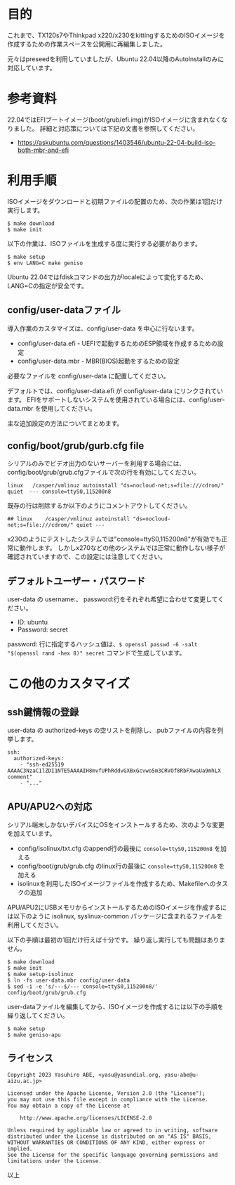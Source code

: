 
目的
====
これまで、TX120s7やThinkpad x220/x230をkittingするためのISOイメージを作成するための作業スペースを公開用に再編集しました。

元々はpreseedを利用していましたが、Ubuntu 22.04以降のAutoInstallのみに対応しています。

参考資料
========

22.04ではEFIブートイメージ(boot/grub/efi.img)がISOイメージに含まれなくなりました。
詳細と対応策については下記の文書を参照してください。

* https://askubuntu.com/questions/1403546/ubuntu-22-04-build-iso-both-mbr-and-efi

利用手順
=======

ISOイメージをダウンロードと初期ファイルの配置のため、次の作業は1回だけ実行します。

    $ make download
    $ make init

以下の作業は、ISOファイルを生成する度に実行する必要があります。

    $ make setup
    $ env LANG=C make geniso

Ubuntu 22.04ではfdiskコマンドの出力がlocaleによって変化するため、LANG=Cの指定が安全です。

config/user-dataファイル
----------------

導入作業のカスタマイズは、config/user-data を中心に行ないます。

* config/user-data.efi - UEFIで起動するためのESP領域を作成するための設定
* config/user-data.mbr - MBR(BIOS)起動をするための設定

必要なファイルを config/user-data に配置してください。

デフォルトでは、config/user-data.efi が config/user-data にリンクされています。
EFIをサポートしないシステムを使用されている場合には、config/user-data.mbr を使用してください。

主な追加設定の方法についてまとめます。

config/boot/grub/gurb.cfg file
------------------------------

シリアルのみでビデオ出力のないサーバーを利用する場合には、config/boot/grub/grub.cfgファイルで次の行を有効にしてください。

    linux	/casper/vmlinuz autoinstall "ds=nocloud-net;s=file:///cdrom/" quiet  --- console=ttyS0,115200n8

既存の行は削除するか以下のようにコメントアウトしてください。

    ## linux	/casper/vmlinuz autoinstall "ds=nocloud-net;s=file:///cdrom/" quiet ---

x230のようにテストしたシステムでは"console=ttyS0,115200n8"が有効でも正常に動作します。
しかしx270などの他のシステムでは正常に動作しない様子が確認されていますので、この設定には注意してください。

デフォルトユーザー・パスワード
----------------------------

user-data の username:、 password:行をそれぞれ希望に合わせて変更してください。

* ID: ubuntu
* Password: secret

password: 行に指定するハッシュ値は、``$ openssl passwd -6 -salt "$(openssl rand -hex 8)" secret`` コマンドで生成しています。

この他のカスタマイズ
===================

ssh鍵情報の登録
---------------

user-data の authorized-keys の空リストを削除し、.pubファイルの内容を列挙します。

    ssh:
      authorized-keys:
        - "ssh-ed25519 AAAAC3NzaC1lZDI1NTE5AAAAIH8mvfUPhRddvGXBxGcvwo5m3CRVOf8RbFXwaUa9mhLX comment"
        - "..."

APU/APU2への対応
----------------

シリアル端末しかないデバイスにOSをインストールするため、次のような変更を加えています。

* config/isolinux/txt.cfg のappend行の最後に ``console=ttyS0,115200n8`` を加える
* config/boot/grub/grub.cfg のlinux行の最後に ``console=ttyS0,115200n8`` を加える
* isolinuxを利用したISOイメージファイルを作成するため、Makefileへのタスクの追加

APU/APU2にUSBメモリからインストールするためのISOイメージを作成するには以下のように isolinux, syslinux-common パッケージに含まれるファイルを利用してください。

以下の手順は最初の1回だけ行えば十分です。
繰り返し実行しても問題はありません。

    $ make download
    $ make init
    $ make setup-isolinux
    $ ln -fs user-data.mbr config/user-data
    $ sed -i -e 's/---$/--- console=ttyS0,115200n8/' config/boot/grub/grub.cfg

user-dataファイルを編集してから、ISOイメージを作成するには以下の手順を繰り返してください。

    $ make setup
    $ make geniso-apu

ライセンス
----------

    Copyright 2023 Yasuhiro ABE, <yasu@yasundial.org, yasu-abe@u-aizu.ac.jp>

    Licensed under the Apache License, Version 2.0 (the "License");
    you may not use this file except in compliance with the License.
    You may obtain a copy of the License at

        http://www.apache.org/licenses/LICENSE-2.0

    Unless required by applicable law or agreed to in writing, software
    distributed under the License is distributed on an "AS IS" BASIS,
    WITHOUT WARRANTIES OR CONDITIONS OF ANY KIND, either express or implied.
    See the License for the specific language governing permissions and
    limitations under the License.

以上
